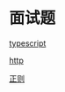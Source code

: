 # 面试题

[typescript](https://github.com/xin113726/interview/issues/1)

[http](https://github.com/xin113726/interview/issues/2)

[正则](https://github.com/xin113726/interview/issues/3)
